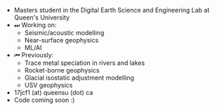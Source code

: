 - Masters student in the Digital Earth Science and Engineering Lab at Queen's University
- ⏭ Working on:
	* Seismic/acoustic modelling
	* Near-surface geophysics
	* ML/AI
- ⏮ Previously:
	* Trace metal speciation in rivers and lakes
	* Rocket-borne geophysics
	* Glacial isostatic adjustment modelling
	* USV geophysics
- 17jcf1 (at) queensu (dot) ca
- Code coming soon :)
